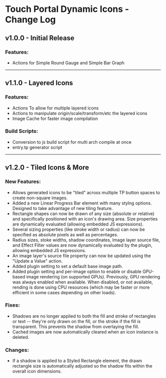 
# Touch Portal Dynamic Icons - Change Log

## v1.0.0 - Initial Release
### Features:
- Actions for Simple Round Gauge and Simple Bar Graph

---
## v1.1.0 - Layered Icons

### Features:
- Actions To allow for multiple layered icons
- Actions to manipulate origin/scale/transform/etc the layered icons
- Image Cache for faster image compilation
### Build Scripts:
- Conversion to js build script for multi arch compile at once
- entry.tp generator script

---
## v1.2.0 - Tiled Icons & More
### New Features:
- Allows generated icons to be "tiled" across multiple TP button spaces to create non-square images.
- Added a new Linear Progress Bar element with many stylng options. Designed to take advantage of new tiling feature.
- Rectangle shapes can now be drawn of any size (absolute or relative) and specifically positioned with an icon's drawing area. Size properties are dynamically evaluated (allowing embedded JS expressions).
- Several sizing properties (like stroke width or radius) can now be specified as absolute pixels as well as percentages.
- Radius sizes, stoke widths, shadow coordinates, Image layer source file, and Effect Filter values are now dynamically evaluated by the plugin, allowing embedded JS expressions.
- An image layer's source file property can now be updated using the "Update a Value" action.
- Added plugin setting to set a default base image path.
- Added plugin setting and per-image option to enable or disable GPU-based image rendering (on supported GPUs). Previously, GPU rendering was always enabled when available. When disabled, or not available, rending is done using CPU resources (which may be faster or more efficient in some cases depending on other loads).

### Fixes:
- Shadows are no longer applied to both the fill and stroke of rectangles or text -- they're only drawn on the fill, or the stroke if the fill is transparent. This prevents the shadow from overlaying the fill.
- Cached images are now automatically cleared when an icon instance is deleted.

### Changes:
- If a shadow is applied to a Styled Rectangle element, the drawn rectangle size is automatically adjusted so the shadow fits within the overall icon dimensions.

